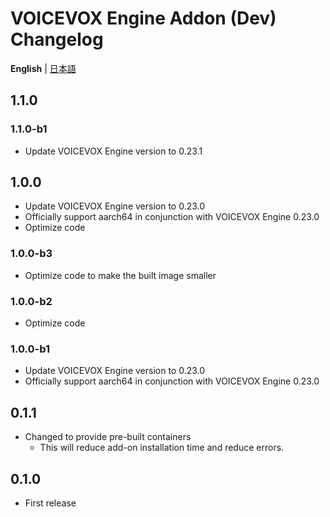 # VOICEVOX Engine Addon (Dev) Changelog
**English** | [日本語](https://github.com/taikun114/Home-Assistant-VOICEVOX-Engine/blob/dev/docs/CHANGELOG-ja.md)

## 1.1.0
### 1.1.0-b1
- Update VOICEVOX Engine version to 0.23.1

## 1.0.0
- Update VOICEVOX Engine version to 0.23.0
- Officially support aarch64 in conjunction with VOICEVOX Engine 0.23.0
- Optimize code

### 1.0.0-b3
- Optimize code to make the built image smaller

### 1.0.0-b2
- Optimize code

### 1.0.0-b1
- Update VOICEVOX Engine version to 0.23.0
- Officially support aarch64 in conjunction with VOICEVOX Engine 0.23.0

## 0.1.1
- Changed to provide pre-built containers
  - This will reduce add-on installation time and reduce errors.

## 0.1.0
- First release